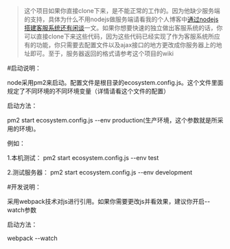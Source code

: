 >这个项目如果你直接clone下来，是不能正常的工作的。因为他缺少服务端的支持，具体为什么不用nodejs做服务端请看我的个人博客中[通过nodejs搭建客服系统还有闲谈](http://naffan.cn/tech/2017/01/25/1.html)一文。如果你想要快速的独立做出客服系统的话，你可以直接clone下来这些代码，因为这些代码已经实现了作为客服系统所应有的功能，你只需要去配置文件以及ajax接口的地方更改成你服务器上的地址即可。至于，服务器返回的格式请参考这个项目的wiki

#启动说明：

node采用pm2来启动。配置文件是根目录的ecosystem.config.js。这个文件里面规定了不同环境的不同环境变量（详情请看这个文件的配置）

启动方法：

pm2 start ecosystem.config.js --env production(生产环境，这个参数就是所采用的环境)。


例如：

1.本机测试：
pm2 start ecosystem.config.js --env test

2.测试服务器：
pm2 start ecosystem.config.js --env development

#开发说明：

采用webpack技术对js进行引用。如果你需要更改js并看效果，建议你开启--watch参数

启动方法：

webpack --watch
